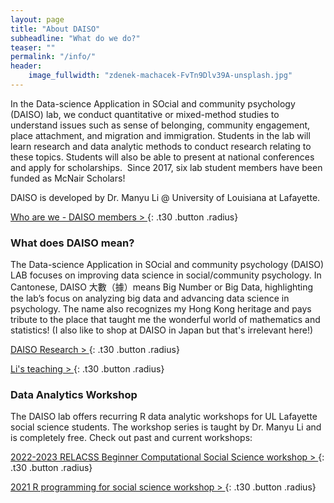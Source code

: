 ```yaml
---
layout: page
title: "About DAISO"
subheadline: "What do we do?"
teaser: ""
permalink: "/info/"
header:
    image_fullwidth: "zdenek-machacek-FvTn9Dlv39A-unsplash.jpg"
---
```


In the Data-science Application in SOcial and community psychology (DAISO) lab, we conduct quantitative or mixed-method studies to understand issues such as sense of belonging, community engagement, place attachment, and migration and immigration. Students in the lab will learn research and data analytic methods to conduct research relating to these topics. Students will also be able to present at national conferences and apply for scholarships.  Since 2017, six lab student members have been funded as McNair Scholars!

DAISO is developed by Dr. Manyu Li @ University of Louisiana at Lafayette. 

[Who are we - DAISO members > ](https://manyu26.github.io/daisolab/people)
{: .t30 .button .radius}

### What does DAISO mean?

The Data-science Application in SOcial and community psychology (DAISO) LAB focuses on improving data science in social/community psychology. In Cantonese, DAISO 大數（據）means Big Number or Big Data, highlighting the lab’s focus on analyzing big data and advancing data science in psychology. The name also recognizes my Hong Kong heritage and pays tribute to the place that taught me the wonderful world of mathematics and statistics! (I also like to shop at DAISO in Japan but that's irrelevant here!)

[DAISO Research > ](https://manyu26.github.io/daisolab/research){: .t30 .button .radius}

[Li's teaching > ](https://manyu26.github.io/daisolab/teaching){: .t30 .button .radius}

### Data Analytics Workshop

The DAISO lab offers recurring R data analytic workshops for UL Lafayette social science students. The workshop series is taught by Dr. Manyu Li and is completely free. Check out past and current workshops:

[2022-2023 RELACSS Beginner Computational Social Science workshop > ](https://manyu26.github.io/daisolab/teaching/RELACSS2022){: .t30 .button .radius}

[2021 R programming for social science workshop > ](https://manyu26.github.io/daisolab/teaching/rsummer){: .t30 .button .radius}
